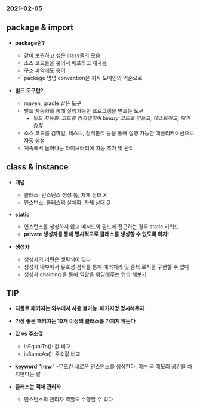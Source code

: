### 2021-02-05

## __package & import__
- __package란?__
    - 같이 보관하고 싶은 class들의 모음
    - 소스 코드들을 묶어서 배포하고 재사용
    - 구조 파악에도 용이
    - package 명명 convention은 회사 도메인의 역순으로

- __빌드 도구란?__
    - maven, gradle 같은 도구
    - 빌드 자동화를 통해 실행가능한 프로그램을 만드는 도구
        - *빌드 자동화: 코드를 컴파일하여 binary 코드로 만들고, 테스트하고, 패키징함*
    - 소스 코드를 컴파일, 테스트, 정적분석 등을 통해 실행 가능한 애플리케이션으로 자동 생성
    - 계속해서 늘어나는 라이브러리에 자동 추가 및 관리

## __class & instance__
- __개념__
    - 클래스: 인스턴스 생성 틀, 자체 상태 X
    - 인스턴스: 클래스의 실체화, 자체 상태 O

- __static__
    - 인스턴스를 생성하지 않고 메서드와 필드에 접근하는 경우 static 키워드
    - __private 생성자를 통해 명시적으로 클래스를 생성할 수 없도록 하자!__

- __생성자__
    - 생성자의 리턴은 생략되어 있다
    - 생성자 내부에서 유효성 검사를 통해 예외처리 및 중복 로직을 구현할 수 있다
    - 생성자 chaining 을 통해 역할을 위임해주는 연습 해보기
    
## __TIP__
- __디폴트 패키지는 외부에서 사용 불가능. 패키지명 명시해주자__

- __가장 좋은 패키지는 10개 이상의 클래스를 가지지 않는다__

- __값 vs 주소값__
    - isEqualTo(): 값 비교
    - isSameAs(): 주소값 비교

- __keyword "new"__
    -무조건 새로운 인스턴스를 생성한다. 이는 곧 메모리 공간을 차지한다는 말

- __클래스는 객체 관리자__
    - 인스턴스의 관리자 역할도 수행할 수 있다
